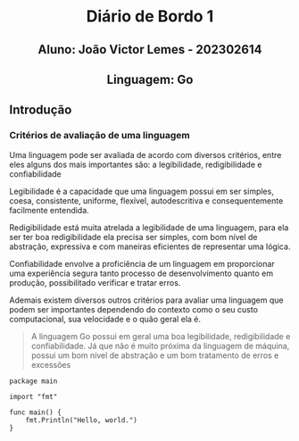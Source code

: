 <h1 style="text-align: center">Diário de Bordo 1</h1>
<h2 style="text-align: center">Aluno: João Victor Lemes - 202302614</h2>
<h2 style="text-align: center">Linguagem: Go</h2>

## Introdução

### Critérios de avaliação de uma linguagem

Uma linguagem pode ser avaliada de acordo com diversos critérios, entre eles 
alguns dos mais importantes são: a legibilidade, redigibilidade e confiabilidade

Legibilidade é a capacidade que uma linguagem possui em ser simples, coesa, consistente,
uniforme, flexível, autodescritiva e consequentemente facilmente entendida.

Redigibilidade está muita atrelada a legibilidade de uma linguagem, para ela ser ter boa
redigibilidade ela precisa ser simples, com bom nível de abstração, expressiva e com
maneiras eficientes de representar uma lógica.

Confiabilidade envolve a proficiência de um linguagem em proporcionar uma experiência
segura tanto processo de desenvolvimento quanto em produção, possibilitado verificar e
tratar erros.

Ademais existem diversos outros critérios para avaliar uma linguagem que podem ser importantes
dependendo do contexto como o seu custo computacional, sua velocidade e o quão geral ela é.

>A linguagem Go possui em geral uma boa legibilidade, redigibilidade e confiabilidade.
Já que não é muito próxima da linguagem de máquina, possui um bom nível de abstração e 
um bom tratamento de erros e excessões
```
package main

import "fmt"

func main() {
    fmt.Println("Hello, world.")
}
```



